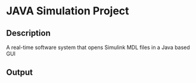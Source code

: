 # JAVA Simulation Project
## Description
A real-time software system that opens Simulink MDL files in a Java based GUI

## Output
